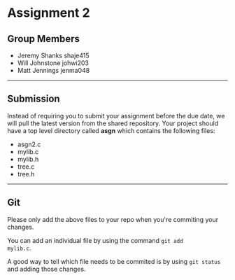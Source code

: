 # Assignment 2

## Group Members

- Jeremy Shanks shaje415
- Will Johnstone johwi203
- Matt Jennings jenma048

***

## Submission

Instead of requiring you to submit your assignment before the due date, we will pull the latest
version from the shared repository. Your project should have a top level directory called **asgn**
which contains the following files:

- asgn2.c 
- mylib.c
- mylib.h
- tree.c
- tree.h

***

## Git

Please only add the above files to your repo when you're commiting your changes.

You can add an individual file by using the command <code>git add mylib.c</code>.

A good way to tell which file needs to be commited is by using <code>git status</code> and adding those changes.
